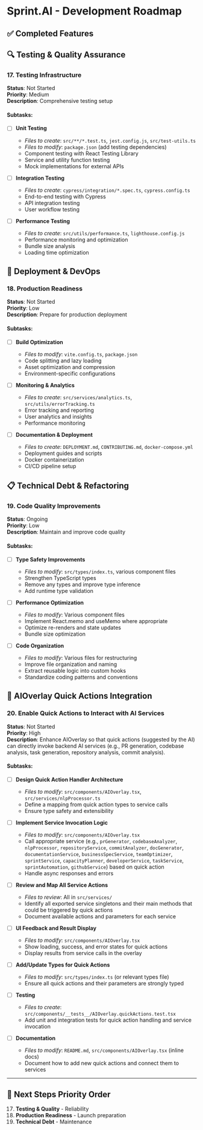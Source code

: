 # Sprint.AI - Development Roadmap

## ✅ **Completed Features**

## 🔍 Testing & Quality Assurance

### 17. Testing Infrastructure
**Status**: Not Started  
**Priority**: Medium  
**Description**: Comprehensive testing setup

#### Subtasks:
- [ ] **Unit Testing**
  - *Files to create*: `src/**/*.test.ts`, `jest.config.js`, `src/test-utils.ts`
  - *Files to modify*: `package.json` (add testing dependencies)
  - Component testing with React Testing Library
  - Service and utility function testing
  - Mock implementations for external APIs

- [ ] **Integration Testing**
  - *Files to create*: `cypress/integration/*.spec.ts`, `cypress.config.ts`
  - End-to-end testing with Cypress
  - API integration testing
  - User workflow testing

- [ ] **Performance Testing**
  - *Files to create*: `src/utils/performance.ts`, `lighthouse.config.js`
  - Performance monitoring and optimization
  - Bundle size analysis
  - Loading time optimization

## 🚀 Deployment & DevOps

### 18. Production Readiness
**Status**: Not Started  
**Priority**: Low  
**Description**: Prepare for production deployment

#### Subtasks:
- [ ] **Build Optimization**
  - *Files to modify*: `vite.config.ts`, `package.json`
  - Code splitting and lazy loading
  - Asset optimization and compression
  - Environment-specific configurations

- [ ] **Monitoring & Analytics**
  - *Files to create*: `src/services/analytics.ts`, `src/utils/errorTracking.ts`
  - Error tracking and reporting
  - User analytics and insights
  - Performance monitoring

- [ ] **Documentation & Deployment**
  - *Files to create*: `DEPLOYMENT.md`, `CONTRIBUTING.md`, `docker-compose.yml`
  - Deployment guides and scripts
  - Docker containerization
  - CI/CD pipeline setup

## 📋 Technical Debt & Refactoring

### 19. Code Quality Improvements
**Status**: Ongoing  
**Priority**: Low  
**Description**: Maintain and improve code quality

#### Subtasks:
- [ ] **Type Safety Improvements**
  - *Files to modify*: `src/types/index.ts`, various component files
  - Strengthen TypeScript types
  - Remove any types and improve type inference
  - Add runtime type validation

- [ ] **Performance Optimization**
  - *Files to modify*: Various component files
  - Implement React.memo and useMemo where appropriate
  - Optimize re-renders and state updates
  - Bundle size optimization

- [ ] **Code Organization**
  - *Files to modify*: Various files for restructuring
  - Improve file organization and naming
  - Extract reusable logic into custom hooks
  - Standardize coding patterns and conventions

## 🧠 AIOverlay Quick Actions Integration

### 20. Enable Quick Actions to Interact with AI Services
**Status**: Not Started  
**Priority**: High  
**Description**: Enhance AIOverlay so that quick actions (suggested by the AI) can directly invoke backend AI services (e.g., PR generation, codebase analysis, task generation, repository analysis, commit analysis).

#### Subtasks:
- [ ] **Design Quick Action Handler Architecture**
  - *Files to modify*: `src/components/AIOverlay.tsx`, `src/services/nlpProcessor.ts`
  - Define a mapping from quick action types to service calls
  - Ensure type safety and extensibility

- [ ] **Implement Service Invocation Logic**
  - *Files to modify*: `src/components/AIOverlay.tsx`
  - Call appropriate service (e.g., `prGenerator`, `codebaseAnalyzer`, `nlpProcessor`, `repositoryService`, `commitAnalyzer`, `docGenerator`, `documentationService`, `businessSpecService`, `teamOptimizer`, `sprintService`, `capacityPlanner`, `developerService`, `taskService`, `sprintAutomation`, `githubService`) based on quick action
  - Handle async responses and errors

- [ ] **Review and Map All Service Actions**
  - *Files to review*: All in `src/services/`
  - Identify all exported service singletons and their main methods that could be triggered by quick actions
  - Document available actions and parameters for each service

- [ ] **UI Feedback and Result Display**
  - *Files to modify*: `src/components/AIOverlay.tsx`
  - Show loading, success, and error states for quick actions
  - Display results from service calls in the overlay

- [ ] **Add/Update Types for Quick Actions**
  - *Files to modify*: `src/types/index.ts` (or relevant types file)
  - Ensure all quick actions and their parameters are strongly typed

- [ ] **Testing**
  - *Files to create*: `src/components/__tests__/AIOverlay.quickActions.test.tsx`
  - Add unit and integration tests for quick action handling and service invocation

- [ ] **Documentation**
  - *Files to modify*: `README.md`, `src/components/AIOverlay.tsx` (inline docs)
  - Document how to add new quick actions and connect them to services

---

## 🎯 Next Steps Priority Order

17. **Testing & Quality** - Reliability
18. **Production Readiness** - Launch preparation
19. **Technical Debt** - Maintenance